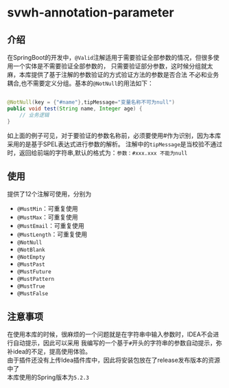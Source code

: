 # svwh-annotation-parameter

## 介绍
在SpringBoot的开发中，`@Valid`注解适用于需要验证全部参数的情况，但很多使用一个实体是不需要验证全部参数的，
只需要验证部分参数，这时候分组就太麻，本库提供了基于注解的参数验证的方式验证方法的参数是否合法
不必和业务耦合,也不需要定义分组。基本的`@NotNull`的用法如下：
```java

@NotNull(key = {"#name"},tipMessage="变量名称不可为null")
public void test(String name, Integer age) {
    // 业务逻辑
}
```
如上面的例子可见，对于要验证的参数名称前，必须要使用#作为识别，因为本库采用的是基于SPEL表达式进行参数的解析。
注解中的`tipMessage`是当校验不通过时，返回给前端的字符串,默认的格式为：`参数：#xxx.xxx 不能为null`
## 使用
提供了12个注解可使用，分别为
- `@MustMin`：可重复使用
- `@MustMax`：可重复使用
- `@MustEmail`：可重复使用
- `@MustLength`：可重复使用
- `@NotNull`
- `@NotBlank`
- `@NotEmpty`
- `@MustPast`
- `@MustFuture`
- `@MustPattern`
- `@MustTrue`
- `@MustFalse`

## 注意事项
在使用本库的时候，很麻烦的一个问题就是在字符串中输入参数时，IDEA不会进行自动提示，因此可以采用
我编写的一个基于`#`开头的字符串的参数自动提示，弥补idea的不足，提高使用体验。
<br>
由于插件还没有上传Idea插件库中，因此将安装包放在了release发布版本的资源中了
<br>
本库使用的Spring版本为`5.2.3`

